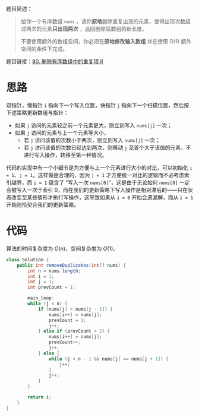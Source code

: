 题目简述：

> 给你一个有序数组 `nums` ，请你**原地**删除重复出现的元素，使得出现次数超过两次的元素**只出现两次** ，返回删除后数组的新长度。
>
> 不要使用额外的数组空间，你必须在**原地修改输入数组** 并在使用 O(1) 额外空间的条件下完成。

题目链接：[80. 删除有序数组中的重复项 II](https://leetcode.cn/problems/remove-duplicates-from-sorted-array-ii/)

# 思路

双指针，慢指针 `i` 指向下一个写入位置，快指针 `j` 指向下一个扫描位置，然后按下述策略更新数组与指针：

- 如果 `j` 访问的元素较之前一个元素更大，则立刻写入 `nums[j]` 一次；
- 如果 `j` 访问的元素与上一个元素等大小，
  - 若 `j` 访问该值的次数小于两次，则立刻写入 `nums[j]` 一次；
  - 若 `j` 访问该值的次数已经达到两次，则移动 `j` 至首个大于该值的元素，不进行写入操作，转移至第一种情况。

代码的实现中有一个小细节是为方便与上一个元素进行大小的对比，可以初始化 `i = 1`、`j = 1`。这样做是合理的，因为 `j = 1` 才方便统一对比的逻辑而不必考虑索引越界，而 `i = 1` 蕴含了 “写入一次 `nums[0]`”，这是由于无论如何 `nums[0]` 一定会被写入一次于索引 0，而在我们的更新策略下写入操作是相对滞后的——只在状态改变至某些情形才执行写操作，这导致如果从 `i = 0` 开始会遗漏解，而从 `i = 1` 开始则恰契合我们的更新策略。

# 代码

算法的时间复杂度为 $O(n)$，空间复杂度为 $O(1)$。

```java
class Solution {
    public int removeDuplicates(int[] nums) {
        int n = nums.length;
        int i = 1;
        int j = 1;
        int prevCount = 1;

        main_loop:
        while (j < n) {
            if (nums[j] > nums[j - 1]) {
                nums[i++] = nums[j];
                prevCount = 1;
                j++;
            } else if (prevCount < 2) {
                nums[i++] = nums[j];
                prevCount++;
                j++;
            } else {
                while (j < n - 1 && nums[j] == nums[j + 1]) {
                    j++;
                }
                j++;
            }
        }

        return i;
    }
}
```

